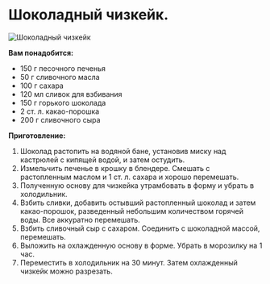 # Шоколадный чизкейк.
![Шоколадный чизкейк](/images/Kulinar/Desert/chizkeik_bv2.jpg 'Шоколадный чизкейк')

**Вам понадобится:**

- 150 г песочного печенья
- 50 г сливочного масла
- 100 г сахара
- 120 мл сливок для взбивания
- 150 г горького шоколада
- 2 ст. л. какао-порошка
- 200 г сливочного сыра

**Приготовление:**

1. Шоколад растопить на водяной бане, установив миску над кастрюлей с кипящей водой, и затем остудить.
2. Измельчить печенье в крошку в блендере. Смешать с растопленным маслом и 1 ст. л. сахара и хорошо перемешать.
3. Полученную основу для чизкейка утрамбовать в форму и убрать в холодильник.
4. Взбить сливки, добавить остывший растопленный шоколад и затем какао-порошок, разведенный небольшим количеством горячей воды. Все аккуратно перемешать.
5. Взбить сливочный сыр с сахаром. Соединить с шоколадной массой, перемешать.
6. Выложить на охлажденную основу в форме. Убрать в морозилку на 1 час.
7. Переместить в холодильник на 30 минут. Затем охлажденный чизкейк можно разрезать.


